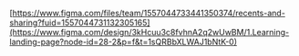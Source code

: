 [https://www.figma.com/files/team/1557044733441350374/recents-and-sharing?fuid=1557044731132305165](https://www.figma.com/design/3kHcuu3c8fvhnA2q2wUwBM/1.Learning-landing-page?node-id=28-2&p=f&t=1sQRBbXLWAJ1bNtK-0)
